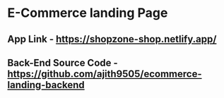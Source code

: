 # E-Commerce landing Page

## App Link - https://shopzone-shop.netlify.app/

## Back-End Source Code - https://github.com/ajith9505/ecommerce-landing-backend
